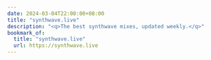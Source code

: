 ```yaml
---
date: 2024-03-04T22:00:00+08:00
title: "synthwave.live"
description: "<q>The best synthwave mixes, updated weekly.</q>"
bookmark_of:
  title: "synthwave.live"
  url: https://synthwave.live
---
```


